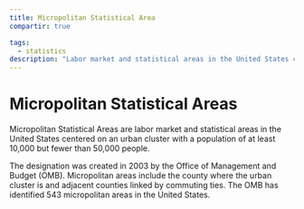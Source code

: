 ```yaml
---
title: Micropolitan Statistical Area
compartir: true

tags:
  - statistics
description: "Labor market and statistical areas in the United States centered on an urban cluster with a population of at least 10,000 but fewer than 50,000 people."
---
```


# Micropolitan Statistical Areas

Micropolitan Statistical Areas are labor market and statistical areas in the United States centered on an urban cluster with a population of at least 10,000 but fewer than 50,000 people.

The designation was created in 2003 by the Office of Management and Budget (OMB). Micropolitan areas include the county where the urban cluster is and adjacent counties linked by commuting ties. The OMB has identified 543 micropolitan areas in the United States.
